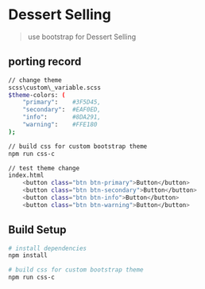# Dessert Selling

> use bootstrap for Dessert Selling

## porting record

``` bash
// change theme
scss\custom\_variable.scss
$theme-colors: (
    "primary":    #3F5D45,
    "secondary":  #EAF0ED,
    "info":       #8DA291,
    "warning":    #FFE180
);

// build css for custom bootstrap theme
npm run css-c

// test theme change 
index.html 
    <button class="btn btn-primary">Button</button>
    <button class="btn btn-secondary">Button</button>
    <button class="btn btn-info">Button</button>
    <button class="btn btn-warning">Button</button>
```

## Build Setup

``` bash
# install dependencies
npm install

# build css for custom bootstrap theme
npm run css-c
```


